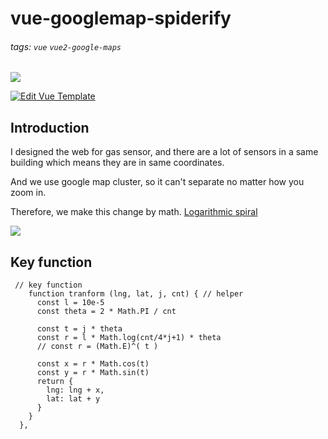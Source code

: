 # vue-googlemap-spiderify

###### tags:  `vue` `vue2-google-maps`


![](https://i.imgur.com/Cv18s6l.png)


[![Edit Vue Template](https://codesandbox.io/static/img/play-codesandbox.svg)](https://codesandbox.io/s/v6x046lwl0)

## Introduction

I designed the web for gas sensor, and there are a lot of sensors in a same building which means they are in same coordinates.

And we use google map cluster, so it can't separate no matter how you zoom in.

Therefore, we make this change by math.  [Logarithmic spiral](https://en.wikipedia.org/wiki/Logarithmic_spiral)

![](https://i.imgur.com/LRmtbmL.png)

## Key function

```javascript=
 // key function
    function tranform (lng, lat, j, cnt) { // helper
      const l = 10e-5
      const theta = 2 * Math.PI / cnt

      const t = j * theta
      const r = l * Math.log(cnt/4*j+1) * theta
      // const r = (Math.E)^( t )

      const x = r * Math.cos(t)
      const y = r * Math.sin(t)
      return {
        lng: lng + x,
        lat: lat + y
      }
    }
  },
```
